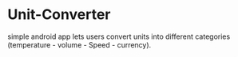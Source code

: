 # Unit-Converter
simple android app lets users convert units into different categories (temperature - volume - Speed - currency).
